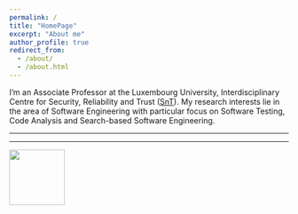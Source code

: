 ```yaml
---
permalink: /
title: "HomePage"
excerpt: "About me"
author_profile: true
redirect_from: 
  - /about/
  - /about.html
---
```


I’m an Associate Professor at the Luxembourg University, Interdisciplinary Centre for Security, Reliability and Trust ([SnT](https://wwwfr.uni.lu/snt)). My research interests lie in the area of Software Engineering with particular focus on Software Testing, Code Analysis and Search-based Software Engineering. 

---------------------------------------------------------------------------------------------------------------------------------------------------------

---------------------------------------------------------------------------------------------------------------------------------------------------------
<a href="[https://conf.researchr.org/home/ssbse-2022](https://link.springer.com/journal/10664)">
      <img src="/images/10664jpg." width="100" height="100">
</a>

